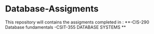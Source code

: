 # Database-Assigments

This repository will contains the assigments completed in : 
**-CIS-290 Database fundamentals 
-CSIT-355 DATABASE SYSTEMS **
